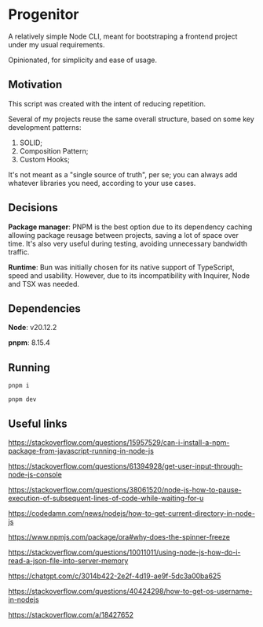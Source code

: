 # Progenitor

A relatively simple Node CLI, meant for bootstraping a frontend project under my usual requirements.

Opinionated, for simplicity and ease of usage.

## Motivation

This script was created with the intent of reducing repetition.

Several of my projects reuse the same overall structure, based on some key development patterns:

1) SOLID;
2) Composition Pattern;
3) Custom Hooks;

It's not meant as a "single source of truth", per se; you can always add whatever libraries you need, according to your use cases.

## Decisions

**Package manager**: PNPM is the best option due to its dependency caching allowing package reusage between projects, saving a lot of space over time. It's also very useful during testing, avoiding unnecessary bandwidth traffic.

**Runtime**: Bun was initially chosen for its native support of TypeScript, speed and usability. However, due to its incompatibility with Inquirer, Node and TSX was needed.

## Dependencies

**Node**: v20.12.2

**pnpm**: 8.15.4

## Running

`pnpm i`

`pnpm dev`

## Useful links

https://stackoverflow.com/questions/15957529/can-i-install-a-npm-package-from-javascript-running-in-node-js

https://stackoverflow.com/questions/61394928/get-user-input-through-node-js-console

https://stackoverflow.com/questions/38061520/node-js-how-to-pause-execution-of-subsequent-lines-of-code-while-waiting-for-u

https://codedamn.com/news/nodejs/how-to-get-current-directory-in-node-js

https://www.npmjs.com/package/ora#why-does-the-spinner-freeze

https://stackoverflow.com/questions/10011011/using-node-js-how-do-i-read-a-json-file-into-server-memory

https://chatgpt.com/c/3014b422-2e2f-4d19-ae9f-5dc3a00ba625

https://stackoverflow.com/questions/40424298/how-to-get-os-username-in-nodejs

https://stackoverflow.com/a/18427652
